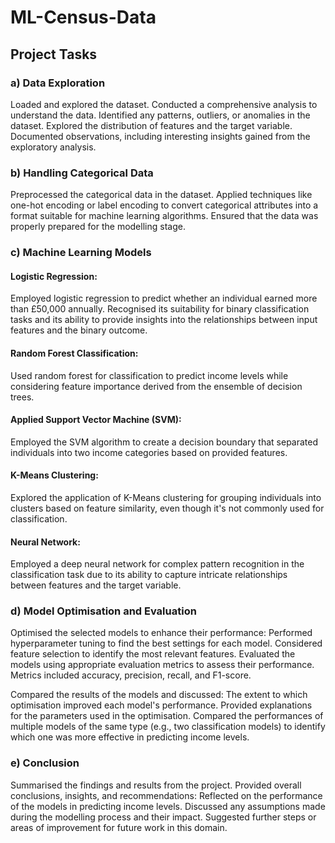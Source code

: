 # ML-Census-Data

## Project Tasks

### a) Data Exploration
Loaded and explored the dataset.
Conducted a comprehensive analysis to understand the data.
Identified any patterns, outliers, or anomalies in the dataset.
Explored the distribution of features and the target variable.
Documented observations, including interesting insights gained from the exploratory analysis.

### b) Handling Categorical Data
Preprocessed the categorical data in the dataset.
Applied techniques like one-hot encoding or label encoding to convert categorical attributes into a format suitable for machine learning algorithms.
Ensured that the data was properly prepared for the modelling stage.

### c) Machine Learning Models

#### Logistic Regression:
Employed logistic regression to predict whether an individual earned more than £50,000 annually.
Recognised its suitability for binary classification tasks and its ability to provide insights into the relationships between input features and the binary outcome.

#### Random Forest Classification:
Used random forest for classification to predict income levels while considering feature importance derived from the ensemble of decision trees.

#### Applied Support Vector Machine (SVM):
Employed the SVM algorithm to create a decision boundary that separated individuals into two income categories based on provided features.

#### K-Means Clustering:
Explored the application of K-Means clustering for grouping individuals into clusters based on feature similarity, even though it's not commonly used for classification.

#### Neural Network:
Employed a deep neural network for complex pattern recognition in the classification task due to its ability to capture intricate relationships between features and the target variable.

### d) Model Optimisation and Evaluation
Optimised the selected models to enhance their performance:
Performed hyperparameter tuning to find the best settings for each model.
Considered feature selection to identify the most relevant features.
Evaluated the models using appropriate evaluation metrics to assess their performance. Metrics included accuracy, precision, recall, and F1-score.

Compared the results of the models and discussed:
The extent to which optimisation improved each model's performance.
Provided explanations for the parameters used in the optimisation.
Compared the performances of multiple models of the same type (e.g., two classification models) to identify which one was more effective in predicting income levels.

### e) Conclusion
Summarised the findings and results from the project.
Provided overall conclusions, insights, and recommendations:
Reflected on the performance of the models in predicting income levels.
Discussed any assumptions made during the modelling process and their impact.
Suggested further steps or areas of improvement for future work in this domain.
